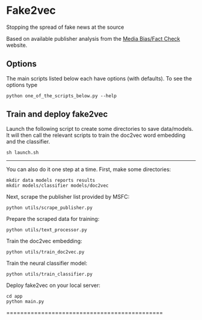 # Fake2vec

<!-- ![MacDown logo](http://macdown.uranusjr.com/static/images/logo-160.png) -->

Stopping the spread of fake news at the source

Based on available publisher analysis from the [Media Bias/Fact Check](http://www.mediabiasfactcheck.com) website.


Options
-----------------------------------------------------------------------------------------------
The main scripts listed below each have options (with defaults). To see the options type

```
python one_of_the_scripts_below.py --help
```

Train and deploy fake2vec
-----------------------------------------------------------------------------------------------
Launch the following script to create some directories to save data/models. It will then call the relevant scripts to train the doc2vec word embedding and the classifier.

```
sh launch.sh
```
-----------------------------------------------------------------------------------------------
You can also do it one step at a time. First, make some directories:

```
mkdir data models reports results
mkdir models/classifier models/doc2vec
```

Next, scrape the publisher list provided by MSFC:

```
python utils/scrape_publisher.py
```

Prepare the scraped data for training:

```
python utils/text_processor.py
```

Train the doc2vec embedding:

```
python utils/train_doc2vec.py
```

Train the neural classifier model:

```
python utils/train_classifier.py
```

Deploy fake2vec on your local server:

```
cd app
python main.py
```
=============================================
